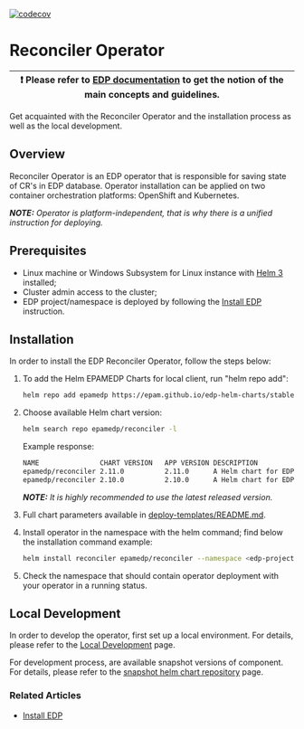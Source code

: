 [![codecov](https://codecov.io/gh/epam/edp-reconciler/branch/master/graph/badge.svg?token=NISU3J07BI)](https://codecov.io/gh/epam/edp-reconciler)

# Reconciler Operator

| :heavy_exclamation_mark: Please refer to [EDP documentation](https://epam.github.io/edp-install/) to get the notion of the main concepts and guidelines. |
| --- |

Get acquainted with the Reconciler Operator and the installation process as well as the local development.

## Overview

Reconciler Operator is an EDP operator that is responsible for saving state of CR's in EDP database. Operator installation can be applied on two container orchestration platforms: OpenShift and Kubernetes.

_**NOTE:** Operator is platform-independent, that is why there is a unified instruction for deploying._

## Prerequisites

* Linux machine or Windows Subsystem for Linux instance with [Helm 3](https://helm.sh/docs/intro/install/) installed;
* Cluster admin access to the cluster;
* EDP project/namespace is deployed by following the [Install EDP](https://epam.github.io/edp-install/operator-guide/install-edp/) instruction.

## Installation

In order to install the EDP Reconciler Operator, follow the steps below:

1. To add the Helm EPAMEDP Charts for local client, run "helm repo add":
     ```bash
     helm repo add epamedp https://epam.github.io/edp-helm-charts/stable
     ```
2. Choose available Helm chart version:
     ```bash
     helm search repo epamedp/reconciler -l
     ```
   Example response:
     ```bash
     NAME              	CHART VERSION	APP VERSION	DESCRIPTION
     epamedp/reconciler	2.11.0       	2.11.0     	A Helm chart for EDP Reconciler
     epamedp/reconciler	2.10.0       	2.10.0     	A Helm chart for EDP Reconciler
     ```

    _**NOTE:** It is highly recommended to use the latest released version._

3. Full chart parameters available in [deploy-templates/README.md](deploy-templates/README.md).

4. Install operator in the <edp-project> namespace with the helm command; find below the installation command example:
    ```bash
    helm install reconciler epamedp/reconciler --namespace <edp-project> --version <chart_version> --set name=reconciler --set global.edpName=<edp-project> --set global.platform=<platform_type> --set global.database.name=<db-name> --set global.database.host=<db-name>.<namespace_name> --set global.database.port=<port>
    ```
5. Check the <edp-project> namespace that should contain operator deployment with your operator in a running status.

## Local Development

In order to develop the operator, first set up a local environment. For details, please refer to the [Local Development](https://epam.github.io/edp-install/developer-guide/local-development/) page.

For development process, are available snapshot versions of component. For details, please refer to the [snapshot helm chart repository](https://epam.github.io/edp-helm-charts/snapshot/) page.

### Related Articles

* [Install EDP](https://epam.github.io/edp-install/operator-guide/install-edp/)
